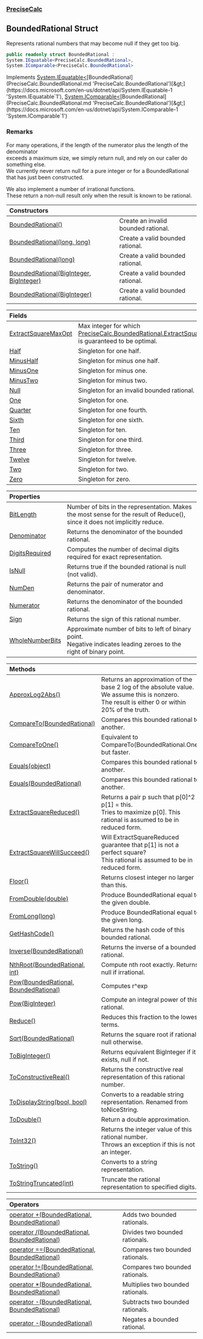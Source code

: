 ### [PreciseCalc](PreciseCalc.md 'PreciseCalc')

## BoundedRational Struct

Represents rational numbers that may become null if they get too big.

```csharp
public readonly struct BoundedRational :
System.IEquatable<PreciseCalc.BoundedRational>,
System.IComparable<PreciseCalc.BoundedRational>
```

Implements [System.IEquatable&lt;](https://docs.microsoft.com/en-us/dotnet/api/System.IEquatable-1 'System.IEquatable`1')[BoundedRational](PreciseCalc.BoundedRational.md 'PreciseCalc.BoundedRational')[&gt;](https://docs.microsoft.com/en-us/dotnet/api/System.IEquatable-1 'System.IEquatable`1'), [System.IComparable&lt;](https://docs.microsoft.com/en-us/dotnet/api/System.IComparable-1 'System.IComparable`1')[BoundedRational](PreciseCalc.BoundedRational.md 'PreciseCalc.BoundedRational')[&gt;](https://docs.microsoft.com/en-us/dotnet/api/System.IComparable-1 'System.IComparable`1')

### Remarks
  
For many operations, if the length of the numerator plus the length of the denominator  
exceeds a maximum size, we simply return null, and rely on our caller do something else.  
We currently never return null for a pure integer or for a BoundedRational that has just been constructed.  
  
We also implement a number of irrational functions.  
These return a non-null result only when the result is known to be rational.

| Constructors | |
| :--- | :--- |
| [BoundedRational()](PreciseCalc.BoundedRational.BoundedRational().md 'PreciseCalc.BoundedRational.BoundedRational()') | Create an invalid bounded rational. |
| [BoundedRational(long, long)](PreciseCalc.BoundedRational.BoundedRational(long,long).md 'PreciseCalc.BoundedRational.BoundedRational(long, long)') | Create a valid bounded rational. |
| [BoundedRational(long)](PreciseCalc.BoundedRational.BoundedRational(long).md 'PreciseCalc.BoundedRational.BoundedRational(long)') | Create a valid bounded rational. |
| [BoundedRational(BigInteger, BigInteger)](PreciseCalc.BoundedRational.BoundedRational(System.Numerics.BigInteger,System.Numerics.BigInteger).md 'PreciseCalc.BoundedRational.BoundedRational(System.Numerics.BigInteger, System.Numerics.BigInteger)') | Create a valid bounded rational. |
| [BoundedRational(BigInteger)](PreciseCalc.BoundedRational.BoundedRational(System.Numerics.BigInteger).md 'PreciseCalc.BoundedRational.BoundedRational(System.Numerics.BigInteger)') | Create a valid bounded rational. |

| Fields | |
| :--- | :--- |
| [ExtractSquareMaxOpt](PreciseCalc.BoundedRational.ExtractSquareMaxOpt.md 'PreciseCalc.BoundedRational.ExtractSquareMaxOpt') | Max integer for which [PreciseCalc.BoundedRational.ExtractSquare(System.Numerics.BigInteger)](https://docs.microsoft.com/en-us/dotnet/api/PreciseCalc.BoundedRational.ExtractSquare#PreciseCalc_BoundedRational_ExtractSquare_System_Numerics_BigInteger_ 'PreciseCalc.BoundedRational.ExtractSquare(System.Numerics.BigInteger)') is guaranteed to be optimal. |
| [Half](PreciseCalc.BoundedRational.Half.md 'PreciseCalc.BoundedRational.Half') | Singleton for one half. |
| [MinusHalf](PreciseCalc.BoundedRational.MinusHalf.md 'PreciseCalc.BoundedRational.MinusHalf') | Singleton for minus one half. |
| [MinusOne](PreciseCalc.BoundedRational.MinusOne.md 'PreciseCalc.BoundedRational.MinusOne') | Singleton for minus one. |
| [MinusTwo](PreciseCalc.BoundedRational.MinusTwo.md 'PreciseCalc.BoundedRational.MinusTwo') | Singleton for minus two. |
| [Null](PreciseCalc.BoundedRational.Null.md 'PreciseCalc.BoundedRational.Null') | Singleton for an invalid bounded rational. |
| [One](PreciseCalc.BoundedRational.One.md 'PreciseCalc.BoundedRational.One') | Singleton for one. |
| [Quarter](PreciseCalc.BoundedRational.Quarter.md 'PreciseCalc.BoundedRational.Quarter') | Singleton for one fourth. |
| [Sixth](PreciseCalc.BoundedRational.Sixth.md 'PreciseCalc.BoundedRational.Sixth') | Singleton for one sixth. |
| [Ten](PreciseCalc.BoundedRational.Ten.md 'PreciseCalc.BoundedRational.Ten') | Singleton for ten. |
| [Third](PreciseCalc.BoundedRational.Third.md 'PreciseCalc.BoundedRational.Third') | Singleton for one third. |
| [Three](PreciseCalc.BoundedRational.Three.md 'PreciseCalc.BoundedRational.Three') | Singleton for three. |
| [Twelve](PreciseCalc.BoundedRational.Twelve.md 'PreciseCalc.BoundedRational.Twelve') | Singleton for twelve. |
| [Two](PreciseCalc.BoundedRational.Two.md 'PreciseCalc.BoundedRational.Two') | Singleton for two. |
| [Zero](PreciseCalc.BoundedRational.Zero.md 'PreciseCalc.BoundedRational.Zero') | Singleton for zero. |

| Properties | |
| :--- | :--- |
| [BitLength](PreciseCalc.BoundedRational.BitLength.md 'PreciseCalc.BoundedRational.BitLength') | Number of bits in the representation. Makes the most sense for the result of Reduce(),<br/>since it does not implicitly reduce. |
| [Denominator](PreciseCalc.BoundedRational.Denominator.md 'PreciseCalc.BoundedRational.Denominator') | Returns the denominator of the bounded rational. |
| [DigitsRequired](PreciseCalc.BoundedRational.DigitsRequired.md 'PreciseCalc.BoundedRational.DigitsRequired') | Computes the number of decimal digits required for exact representation. |
| [IsNull](PreciseCalc.BoundedRational.IsNull.md 'PreciseCalc.BoundedRational.IsNull') | Returns true if the bounded rational is null (not valid). |
| [NumDen](PreciseCalc.BoundedRational.NumDen.md 'PreciseCalc.BoundedRational.NumDen') | Returns the pair of numerator and denominator. |
| [Numerator](PreciseCalc.BoundedRational.Numerator.md 'PreciseCalc.BoundedRational.Numerator') | Returns the denominator of the bounded rational. |
| [Sign](PreciseCalc.BoundedRational.Sign.md 'PreciseCalc.BoundedRational.Sign') | Returns the sign of this rational number. |
| [WholeNumberBits](PreciseCalc.BoundedRational.WholeNumberBits.md 'PreciseCalc.BoundedRational.WholeNumberBits') | Approximate number of bits to left of binary point.<br/>Negative indicates leading zeroes to the right of binary point. |

| Methods | |
| :--- | :--- |
| [ApproxLog2Abs()](PreciseCalc.BoundedRational.ApproxLog2Abs().md 'PreciseCalc.BoundedRational.ApproxLog2Abs()') | Returns an approximation of the base 2 log of the absolute value.<br/>We assume this is nonzero.<br/>The result is either 0 or within 20% of the truth. |
| [CompareTo(BoundedRational)](PreciseCalc.BoundedRational.CompareTo(PreciseCalc.BoundedRational).md 'PreciseCalc.BoundedRational.CompareTo(PreciseCalc.BoundedRational)') | Compares this bounded rational to another. |
| [CompareToOne()](PreciseCalc.BoundedRational.CompareToOne().md 'PreciseCalc.BoundedRational.CompareToOne()') | Equivalent to CompareTo(BoundedRational.One) but faster. |
| [Equals(object)](PreciseCalc.BoundedRational.Equals(object).md 'PreciseCalc.BoundedRational.Equals(object)') | Compares this bounded rational to another. |
| [Equals(BoundedRational)](PreciseCalc.BoundedRational.Equals(PreciseCalc.BoundedRational).md 'PreciseCalc.BoundedRational.Equals(PreciseCalc.BoundedRational)') | Compares this bounded rational to another. |
| [ExtractSquareReduced()](PreciseCalc.BoundedRational.ExtractSquareReduced().md 'PreciseCalc.BoundedRational.ExtractSquareReduced()') | Returns a pair p such that p[0]^2 * p[1] = this.<br/>Tries to maximize p[0]. This rational is assumed to be in reduced form. |
| [ExtractSquareWillSucceed()](PreciseCalc.BoundedRational.ExtractSquareWillSucceed().md 'PreciseCalc.BoundedRational.ExtractSquareWillSucceed()') | Will ExtractSquareReduced guarantee that p[1] is not a perfect square?<br/>This rational is assumed to be in reduced form. |
| [Floor()](PreciseCalc.BoundedRational.Floor().md 'PreciseCalc.BoundedRational.Floor()') | Returns closest integer no larger than this. |
| [FromDouble(double)](PreciseCalc.BoundedRational.FromDouble(double).md 'PreciseCalc.BoundedRational.FromDouble(double)') | Produce BoundedRational equal to the given double. |
| [FromLong(long)](PreciseCalc.BoundedRational.FromLong(long).md 'PreciseCalc.BoundedRational.FromLong(long)') | Produce BoundedRational equal to the given long. |
| [GetHashCode()](PreciseCalc.BoundedRational.GetHashCode().md 'PreciseCalc.BoundedRational.GetHashCode()') | Returns the hash code of this bounded rational. |
| [Inverse(BoundedRational)](PreciseCalc.BoundedRational.Inverse(PreciseCalc.BoundedRational).md 'PreciseCalc.BoundedRational.Inverse(PreciseCalc.BoundedRational)') | Returns the inverse of a bounded rational. |
| [NthRoot(BoundedRational, int)](PreciseCalc.BoundedRational.NthRoot(PreciseCalc.BoundedRational,int).md 'PreciseCalc.BoundedRational.NthRoot(PreciseCalc.BoundedRational, int)') | Compute nth root exactly. Returns null if irrational. |
| [Pow(BoundedRational, BoundedRational)](PreciseCalc.BoundedRational.Pow(PreciseCalc.BoundedRational,PreciseCalc.BoundedRational).md 'PreciseCalc.BoundedRational.Pow(PreciseCalc.BoundedRational, PreciseCalc.BoundedRational)') | Computes r^exp |
| [Pow(BigInteger)](PreciseCalc.BoundedRational.Pow(System.Numerics.BigInteger).md 'PreciseCalc.BoundedRational.Pow(System.Numerics.BigInteger)') | Compute an integral power of this rational. |
| [Reduce()](PreciseCalc.BoundedRational.Reduce().md 'PreciseCalc.BoundedRational.Reduce()') | Reduces this fraction to the lowest terms. |
| [Sqrt(BoundedRational)](PreciseCalc.BoundedRational.Sqrt(PreciseCalc.BoundedRational).md 'PreciseCalc.BoundedRational.Sqrt(PreciseCalc.BoundedRational)') | Returns the square root if rational, null otherwise. |
| [ToBigInteger()](PreciseCalc.BoundedRational.ToBigInteger().md 'PreciseCalc.BoundedRational.ToBigInteger()') | Returns equivalent BigInteger if it exists, null if not. |
| [ToConstructiveReal()](PreciseCalc.BoundedRational.ToConstructiveReal().md 'PreciseCalc.BoundedRational.ToConstructiveReal()') | Returns the constructive real representation of this rational number. |
| [ToDisplayString(bool, bool)](PreciseCalc.BoundedRational.ToDisplayString(bool,bool).md 'PreciseCalc.BoundedRational.ToDisplayString(bool, bool)') | Converts to a readable string representation. Renamed from toNiceString. |
| [ToDouble()](PreciseCalc.BoundedRational.ToDouble().md 'PreciseCalc.BoundedRational.ToDouble()') | Return a double approximation. |
| [ToInt32()](PreciseCalc.BoundedRational.ToInt32().md 'PreciseCalc.BoundedRational.ToInt32()') | Returns the integer value of this rational number.<br/>Throws an exception if this is not an integer. |
| [ToString()](PreciseCalc.BoundedRational.ToString().md 'PreciseCalc.BoundedRational.ToString()') | Converts to a string representation. |
| [ToStringTruncated(int)](PreciseCalc.BoundedRational.ToStringTruncated(int).md 'PreciseCalc.BoundedRational.ToStringTruncated(int)') | Truncate the rational representation to specified digits. |

| Operators | |
| :--- | :--- |
| [operator +(BoundedRational, BoundedRational)](PreciseCalc.BoundedRational.op_Addition(PreciseCalc.BoundedRational,PreciseCalc.BoundedRational).md 'PreciseCalc.BoundedRational.op_Addition(PreciseCalc.BoundedRational, PreciseCalc.BoundedRational)') | Adds two bounded rationals. |
| [operator /(BoundedRational, BoundedRational)](PreciseCalc.BoundedRational.op_Division(PreciseCalc.BoundedRational,PreciseCalc.BoundedRational).md 'PreciseCalc.BoundedRational.op_Division(PreciseCalc.BoundedRational, PreciseCalc.BoundedRational)') | Divides two bounded rationals. |
| [operator ==(BoundedRational, BoundedRational)](PreciseCalc.BoundedRational.op_Equality(PreciseCalc.BoundedRational,PreciseCalc.BoundedRational).md 'PreciseCalc.BoundedRational.op_Equality(PreciseCalc.BoundedRational, PreciseCalc.BoundedRational)') | Compares two bounded rationals. |
| [operator !=(BoundedRational, BoundedRational)](PreciseCalc.BoundedRational.op_Inequality(PreciseCalc.BoundedRational,PreciseCalc.BoundedRational).md 'PreciseCalc.BoundedRational.op_Inequality(PreciseCalc.BoundedRational, PreciseCalc.BoundedRational)') | Compares two bounded rationals. |
| [operator *(BoundedRational, BoundedRational)](PreciseCalc.BoundedRational.op_Multiply(PreciseCalc.BoundedRational,PreciseCalc.BoundedRational).md 'PreciseCalc.BoundedRational.op_Multiply(PreciseCalc.BoundedRational, PreciseCalc.BoundedRational)') | Multiplies two bounded rationals. |
| [operator -(BoundedRational, BoundedRational)](PreciseCalc.BoundedRational.op_Subtraction(PreciseCalc.BoundedRational,PreciseCalc.BoundedRational).md 'PreciseCalc.BoundedRational.op_Subtraction(PreciseCalc.BoundedRational, PreciseCalc.BoundedRational)') | Subtracts two bounded rationals. |
| [operator -(BoundedRational)](PreciseCalc.BoundedRational.op_UnaryNegation(PreciseCalc.BoundedRational).md 'PreciseCalc.BoundedRational.op_UnaryNegation(PreciseCalc.BoundedRational)') | Negates a bounded rational. |
